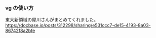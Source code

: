 ### vg の使い方
東大新領域の犀川さんがまとめてくれました。
https://docbase.io/posts/312298/sharing/e531ccc7-de15-4193-8a03-86742f8a2bfe
